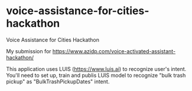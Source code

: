 # voice-assistance-for-cities-hackathon
Voice Assistance for Cities Hackathon

My submission for https://www.azidp.com/voice-activated-assistant-hackathon/

This application uses LUIS (https://www.luis.ai) to recognize user's intent. You'll need to set up, train and publis LUIS model to recognize "bulk trash pickup" as "BulkTrashPickupDates" intent.
